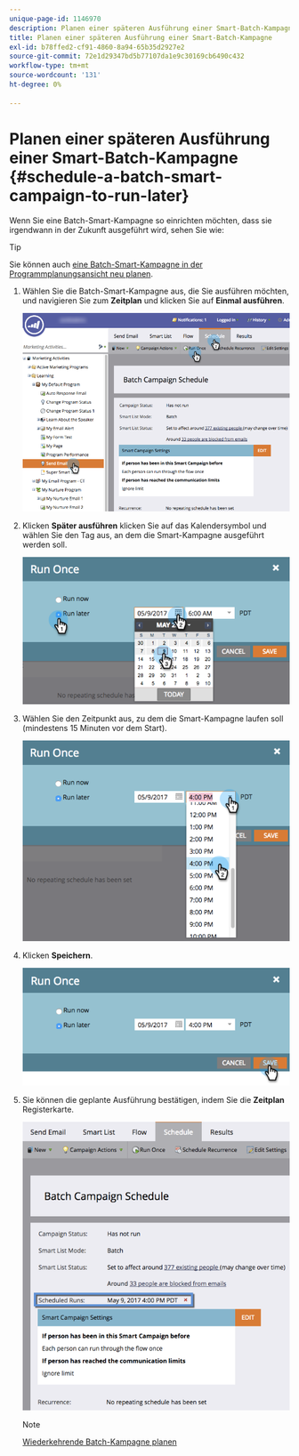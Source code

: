 ```yaml
---
unique-page-id: 1146970
description: Planen einer späteren Ausführung einer Smart-Batch-Kampagne - Marketo Docs - Produktdokumentation
title: Planen einer späteren Ausführung einer Smart-Batch-Kampagne
exl-id: b78ffed2-cf91-4860-8a94-65b35d2927e2
source-git-commit: 72e1d29347bd5b77107da1e9c30169cb6490c432
workflow-type: tm+mt
source-wordcount: '131'
ht-degree: 0%

---
```


# Planen einer späteren Ausführung einer Smart-Batch-Kampagne {#schedule-a-batch-smart-campaign-to-run-later}

Wenn Sie eine Batch-Smart-Kampagne so einrichten möchten, dass sie irgendwann in der Zukunft ausgeführt wird, sehen Sie wie:

>[!TIP]
>
>Sie können auch [eine Batch-Smart-Kampagne in der Programmplanungsansicht neu planen](/help/marketo/product-docs/core-marketo-concepts/programs/program-schedule-view/reschedule-a-batch-smart-campaign-in-the-program-schedule-view.md).

1. Wählen Sie die Batch-Smart-Kampagne aus, die Sie ausführen möchten, und navigieren Sie zum **Zeitplan** und klicken Sie auf **Einmal ausführen**.

   ![](assets/scheduledruns2.png)

1. Klicken **Später ausführen** klicken Sie auf das Kalendersymbol und wählen Sie den Tag aus, an dem die Smart-Kampagne ausgeführt werden soll.

   ![](assets/runonce.png)

1. Wählen Sie den Zeitpunkt aus, zu dem die Smart-Kampagne laufen soll (mindestens 15 Minuten vor dem Start).

   ![](assets/runoncetime.png)

1. Klicken **Speichern**.

   ![](assets/runoncetimesave.png)

1. Sie können die geplante Ausführung bestätigen, indem Sie die **Zeitplan** Registerkarte.

   ![](assets/scheduledrunsbox.png)

   >[!NOTE]
   >
   >[Wiederkehrende Batch-Kampagne planen](/help/marketo/product-docs/core-marketo-concepts/smart-campaigns/using-smart-campaigns/schedule-a-recurring-batch-campaign.md)

